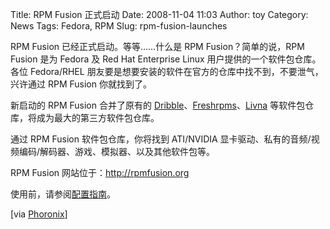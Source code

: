 Title: RPM Fusion 正式启动
Date: 2008-11-04 11:03
Author: toy
Category: News
Tags: Fedora, RPM
Slug: rpm-fusion-launches

RPM Fusion 已经正式启动。等等……什么是 RPM Fusion？简单的说，RPM Fusion
是为 Fedora 及 Red Hat Enterprise Linux 用户提供的一个软件包仓库。各位
Fedora/RHEL
朋友要是想要安装的软件在官方的仓库中找不到，不要泄气，兴许通过 RPM
Fusion 你就找到了。

新启动的 RPM Fusion 合并了原有的
[Dribble](http://dribble.org.uk/)、[Freshrpms](http://freshrpms.net/)、[Livna](http://rpm.livna.org/)
等软件包仓库，将成为最大的第三方软件包仓库。

通过 RPM Fusion 软件包仓库，你将找到 ATI/NVIDIA
显卡驱动、私有的音频/视频编码/解码器、游戏、模拟器、以及其他软件包等。

RPM Fusion 网站位于：<http://rpmfusion.org>

使用前，请参阅[配置指南](http://rpmfusion.org/Configuration)。

[via
[Phoronix](http://www.phoronix.com/scan.php?page=news_item&px=NjgyOQ)]
